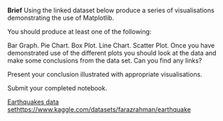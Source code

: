 **Brief**
Using the linked dataset below produce a series of visualisations demonstrating the use of Matplotlib.

You should produce at least one of the following: 

Bar Graph.
Pie Chart.
Box Plot.
Line Chart.
Scatter Plot.
Once you have demonstrated use of the different plots you should look at the data and make some conclusions from the data set. Can you find any links?

Present your conclusion illustrated with appropriate visualisations.

Submit your completed notebook.

[Earthquakes data set](https://www.kaggle.com/datasets/farazrahman/earthquake)https://www.kaggle.com/datasets/farazrahman/earthquake 
